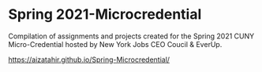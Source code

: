 # Spring 2021-Microcredential
Compilation of assignments and projects created for the Spring 2021 CUNY Micro-Credential hosted by New York Jobs CEO Coucil & EverUp.

https://aizatahir.github.io/Spring-Microcredential/

